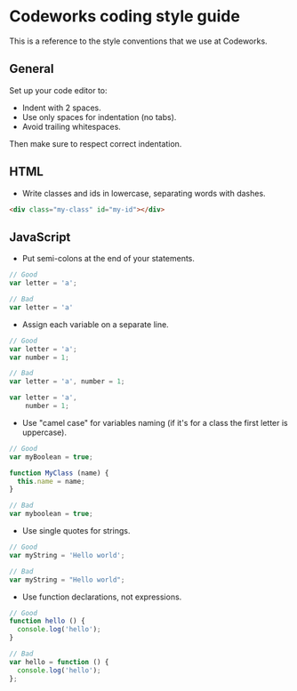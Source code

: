 # Codeworks coding style guide

This is a reference to the style conventions that we use at Codeworks.

## General

Set up your code editor to:

- Indent with 2 spaces.
- Use only spaces for indentation (no tabs).
- Avoid trailing whitespaces.

Then make sure to respect correct indentation.

## HTML

- Write classes and ids in lowercase, separating words with dashes.
```html
<div class="my-class" id="my-id"></div>
```

## JavaScript

- Put semi-colons at the end of your statements.
```js
// Good
var letter = 'a';

// Bad
var letter = 'a'
```
- Assign each variable on a separate line.
```js
// Good
var letter = 'a';
var number = 1;

// Bad
var letter = 'a', number = 1;

var letter = 'a',
    number = 1;
```
- Use "camel case" for variables naming (if it's for a class the first letter is uppercase). 
```js
// Good
var myBoolean = true;

function MyClass (name) {
  this.name = name;
}

// Bad
var myboolean = true;
```
- Use single quotes for strings.
```js
// Good
var myString = 'Hello world';

// Bad
var myString = "Hello world";
```
- Use function declarations, not expressions.
```js
// Good
function hello () {
  console.log('hello');
}

// Bad
var hello = function () {
  console.log('hello');
};
```

